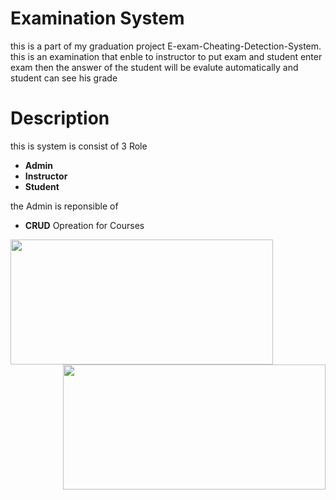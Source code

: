 # Examination System 
this is a part of my graduation project E-exam-Cheating-Detection-System.
this is an examination that enble to instructor to put exam and student enter exam then the answer of the student will be evalute automatically and student can see his grade 

# Description
this is system is consist of 3 Role
* **Admin**
* **Instructor**
* **Student**

the Admin is reponsible of 
*  **CRUD** Opreation for Courses
<p align="center">
  <img align="left" width="420" height="200" src="https://github.com/MostafaMagdy55/Examination-System/blob/main/images/Cousres.PNG"> 
  <img align="right" width="420" height="200" src="https://github.com/MostafaMagdy55/Examination-System/blob/main/images/addCourse.PNG"> 
  </p>


